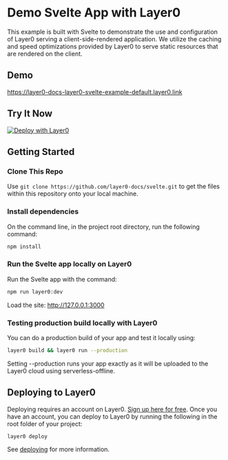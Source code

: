 # Demo Svelte App with Layer0

This example is built with Svelte to demonstrate the use and configuration of Layer0 serving a client-side-rendered application. We utilize the caching and speed optimizations provided by Layer0 to serve static resources that are rendered on the client.

## Demo

https://layer0-docs-layer0-svelte-example-default.layer0.link

## Try It Now

[![Deploy with Layer0](https://docs.layer0.co/button.svg)](https://app.layer0.co/deploy?repo=https://github.com/layer0-docs/layer0-svelte-example)

## Getting Started

### Clone This Repo

Use ```git clone https://github.com/layer0-docs/svelte.git``` to get the files within this repository onto your local machine.

### Install dependencies

On the command line, in the project root directory, run the following command:
```bash
npm install
```

### Run the Svelte app locally on Layer0

Run the Svelte app with the command:

```bash
npm run layer0:dev
```
Load the site: http://127.0.0.1:3000

### Testing production build locally with Layer0

You can do a production build of your app and test it locally using:

```bash
layer0 build && layer0 run --production
```
Setting --production runs your app exactly as it will be uploaded to the Layer0 cloud using serverless-offline.

## Deploying to Layer0

Deploying requires an account on Layer0. [Sign up here for free](https://app.layer0.co/signup). Once you have an account, you can deploy to Layer0 by running the following in the root folder of your project:

```bash
layer0 deploy
```
See [deploying](https://docs.layer0.co/guides/deploying) for more information.
